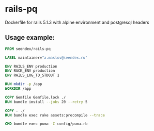 # rails-pq
Dockerfile for rails 5.1.3 with alpine environment and postgresql headers

## Usage example:

```Dockerfile
FROM seendex/rails-pq

LABEL maintainer="a.maslov@seendex.ru"

ENV RAILS_ENV production
ENV RACK_ENV production
ENV RAILS_LOG_TO_STDOUT 1

RUN mkdir -p /app
WORKDIR /app

COPY Gemfile Gemfile.lock ./
RUN bundle install --jobs 20 --retry 5

COPY . ./
RUN bundle exec rake assets:precompile --trace

CMD bundle exec puma -C config/puma.rb
```

